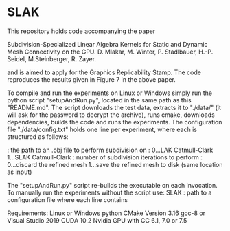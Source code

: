 # SLAK
This repository holds code accompanying the paper

Subdivision-Specialized Linear Algebra Kernels for Static and Dynamic Mesh Connectivity on the GPU.
D. Mlakar, M. Winter, P. Stadlbauer, H.-P. Seidel, M.Steinberger, R. Zayer.

and is aimed to apply for the Graphics Replicability Stamp. The code reproduces the results given in
Figure 7 in the above paper. 

To compile and run the experiments on Linux or Windows simply run the python script "setupAndRun.py", located in
the same path as this "README.md". The script downloads the test data, extracts it to "./data/"
(it will ask for the password to decrypt the archive), runs cmake, downloads dependencies, builds the code and runs the experiments.
The configuration file "./data/config.txt" holds one line per experiment, where each is structured as follows:

<mesh> <scheme> <level> <save>
<mesh>: the path to an .obj file to perform subdivision on
<scheme>:
	0...LAK Catmull-Clark
	1...SLAK Catmull-Clark
<level>: number of subdivision iterations to perform
<save>:
	0...discard the refined mesh
	1...save the refined mesh to disk (same location as input)
		

The "setupAndRun.py" script re-builds the executable on each invocation.
To manually run the experiments without the script use:
SLAK <config>
	<config>: path to a configuration file where each line contains <mesh> <scheme> <level> <save>


Requirements:
Linux or Windows
python
CMake Version 3.16
gcc-8 or Visual Studio 2019
CUDA 10.2
Nvidia GPU with CC 6.1, 7.0 or 7.5